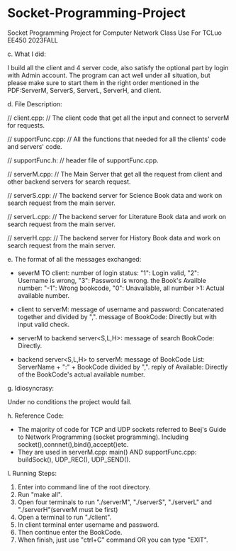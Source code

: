 # Socket-Programming-Project
Socket Programming Project for Computer Network Class
Use For TCLuo EE450 2023FALL

c. What I did:

I build all the client and 4 server code, also satisfy the optional part by login with Admin account. The program can act well under all situation, but please make sure to start them in the right order mentioned in the PDF:ServerM, ServerS, ServerL, ServerH, and client.


d. File Description:

// client.cpp:
// The client code that get all the input and connect to serverM for requests.

// supportFunc.cpp:
// All the functions that needed for all the clients' code and servers' code.

// supportFunc.h:
// header file of supportFunc.cpp.

// serverM.cpp:
// The Main Server that get all the request from client and other backend servers for search request.

// serverS.cpp:
// The backend server for Science Book data and work on search request from the main server.

// serverL.cpp:
// The backend server for Literature Book data and work on search request from the main server.

// serverH.cpp:
// The backend server for History Book data and work on search request from the main server.


e. The format of all the messages exchanged:

- severM TO client: 
    number of login status:
        "1": Login valid,
        "2": Username is wrong,
        "3": Password is wrong.
    the Book's Availble number:
        "-1": Wrong bookcode,
        "0": Unavailable,
        all number >1: Actual available number.

- client to serverM:
    message of username and password:
        Concatenated together and divided by ",".
    message of BookCode:
        Directly but with input valid check.

- serverM to backend server<S,L,H>:
    message of search BookCode:
        Directly.

- backend server<S,L,H> to serverM:
    message of BookCode List:
        ServerName + ":" + BookCode divided by ",".
    reply of Available:
        Directly of the BookCode's actual available number.


g. Idiosyncrasy:

Under no conditions the project would fail.


h. Reference Code:

- The majority of code for TCP and UDP sockets referred to Beej's Guide to Network Programming (socket programming). Including socket(),connnet(),bind(),accept()etc.
- They are used in serverM.cpp: main() AND supportFunc.cpp: buildSock(), UDP_REC(), UDP_SEND().


l. Running Steps:
1. Enter into command line of the root directory.
2. Run "make all".
3. Open four terminals to run "./serverM", "./serverS", "./serverL" and "./serverH"(serverM must be first)
4. Open a terminal to run "./client".
5. In client terminal enter username and password.
6. Then continue enter the BookCode.
7. When finish, just use "ctrl+C" command OR you can type "EXIT".
